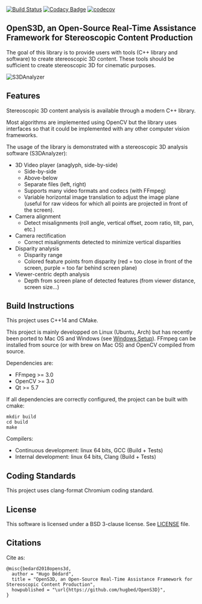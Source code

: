 [![Build Status](https://travis-ci.org/hugbed/OpenS3D.svg?branch=master)](https://travis-ci.org/hugbed/OpenS3D) [![Codacy Badge](https://api.codacy.com/project/badge/Grade/b1f285e4d9f34686910f4cc100c6f56d)](https://www.codacy.com/app/hugbed/OpenS3D?utm_source=github.com&utm_medium=referral&utm_content=hugbed/OpenS3D&utm_campaign=badger) [![codecov](https://codecov.io/gh/hugbed/OpenS3D/branch/master/graph/badge.svg)](https://codecov.io/gh/hugbed/OpenS3D)

## OpenS3D, an Open-Source Real-Time Assistance Framework for Stereoscopic Content Production

The goal of this library is to provide users with tools (C++ library and software) to create stereoscopic 3D content.
These tools should be sufficient to create stereoscopic 3D for cinematic purposes.

![S3DAnalyzer](https://i.imgur.com/BnjfVFd.png)

## Features

Stereoscopic 3D content analysis is available through a modern C++ library.

Most algorithms are implemented using OpenCV but the library uses interfaces so that it could be implemented with any other computer vision frameworks.

The usage of the library is demonstrated with a stereoscopic 3D analysis software (S3DAnalyzer):

* 3D Video player (anaglyph, side-by-side)
  * Side-by-side
  * Above-below
  * Separate files (left, right)
  * Supports many video formats and codecs (with FFmpeg)
  * Variable horizontal image translation to adjust the image plane (useful for raw videos for which all points are projected in front of the screen).
* Camera alignment
  * Detect misalignments (roll angle, vertical offset, zoom ratio, tilt, pan, etc.)
* Camera rectification
  * Correct misalignments detected to minimize vertical disparities
* Disparity analysis
  * Disparity range
  * Colored feature points from disparity (red = too close in front of the screen, purple = too far behind screen plane)
* Viewer-centric depth analysis
  * Depth from screen plane of detected features (from viewer distance, screen size...)

## Build Instructions

This project uses C++14 and CMake.

This project is mainly developped on Linux (Ubuntu, Arch) but has recently been ported to Mac OS and Windows (see [Windows Setup](./windows-setup.md)). FFmpeg can be installed from source (or with brew on Mac OS) and OpenCV compiled from source.

Dependencies are:

* FFmpeg >= 3.0
* OpenCV >= 3.0
* Qt >= 5.7

If all dependencies are correctly configured, the project can be built with cmake:

```
mkdir build
cd build
make
```

Compilers:
 - Continuous development: linux 64 bits, GCC (Build + Tests)
 - Internal development: linux 64 bits, Clang (Build + Tests)

## Coding Standards

This project uses clang-format Chromium coding standard.

## License

This software is licensed under a BSD 3-clause license. See [LICENSE](LICENSE) file.

## Citations

Cite as:

```
@misc{bedard2018opens3d,
  author = "Hugo Bédard",
  title = "OpenS3D, an Open-Source Real-Time Assistance Framework for Stereoscopic Content Production",
  howpublished = "\url{https://github.com/hugbed/OpenS3D}",
}
```
